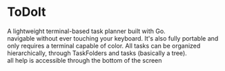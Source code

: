 # ToDoIt
A lightweight terminal-based task planner built with Go. <br>
navigable without ever touching your keyboard. It's also fully portable and only requires a terminal capable of color.
All tasks can be organized hierarchically, through TaskFolders and tasks (basically a tree).
<br>
all help is accessible through the bottom of the screen